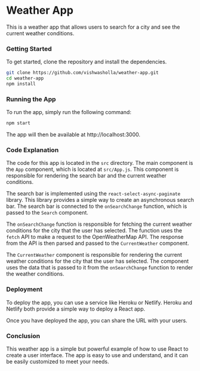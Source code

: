 # Weather App

This is a weather app that allows users to search for a city and see the current weather conditions. 

### Getting Started

To get started, clone the repository and install the dependencies.

``` sh
git clone https://github.com/vishwasholla/weather-app.git
cd weather-app
npm install
```

### Running the App

To run the app, simply run the following command:

```sh
npm start
```

The app will then be available at http://localhost:3000.

### Code Explanation

The code for this app is located in the `src` directory. The main component is the `App` component, which is located at `src/App.js`. This component is responsible for rendering the search bar and the current weather conditions.

The search bar is implemented using the `react-select-async-paginate` library. This library provides a simple way to create an asynchronous search bar. The search bar is connected to the `onSearchChange` function, which is passed to the `Search` component.

The `onSearchChange` function is responsible for fetching the current weather conditions for the city that the user has selected. The function uses the `fetch` API to make a request to the OpenWeatherMap API. The response from the API is then parsed and passed to the `CurrentWeather` component.

The `CurrentWeather` component is responsible for rendering the current weather conditions for the city that the user has selected. The component uses the data that is passed to it from the `onSearchChange` function to render the weather conditions.

### Deployment

To deploy the app, you can use a service like Heroku or Netlify. Heroku and Netlify both provide a simple way to deploy a React app.

Once you have deployed the app, you can share the URL with your users.

### Conclusion

This weather app is a simple but powerful example of how to use React to create a user interface. The app is easy to use and understand, and it can be easily customized to meet your needs.
